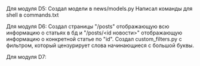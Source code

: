 Для модуля D5:
Создал модели в news/models.py
Написал команды для shell в commands.txt

Для модуля D6:
Создал страницы "/posts" отображающую всю информацию о статьях в бд и "/posts/<id новости>" отображающую информацию о конкретной статье по "id".
Создал custom_filters.py с фильтром, который цензурирует слова начинающиеся с большой буквы.

Для модуля D7:
